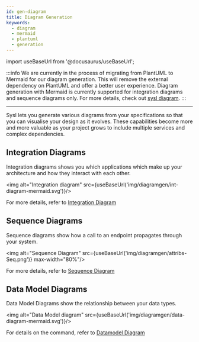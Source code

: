 ```yaml
---
id: gen-diagram
title: Diagram Generation
keywords:
  - diagram
  - mermaid
  - plantuml
  - generation
---
```


import useBaseUrl from '@docusaurus/useBaseUrl';

:::info
We are currently in the process of migrating from PlantUML to Mermaid for our diagram generation. This will remove the external dependency on PlantUML and offer a better user experience. Diagram generation with Mermaid is currently supported for integration diagrams and sequence diagrams only. For more details, check out [sysl diagram](cmd-diagram.md).
:::

---

Sysl lets you generate various diagrams from your specifications so that you can visualise your design as it evolves. These capabilities become more and more valuable as your project grows to include multiple services and complex dependencies.

## Integration Diagrams

Integration diagrams shows you which applications which make up your architecture and how they interact with each other.

<img alt="Integration diagram" src={useBaseUrl('img/diagramgen/int-diagram-mermaid.svg')}/>

For more details, refer to [Integration Diagram](cmd-integrations.md)

## Sequence Diagrams

Sequence diagrams show how a call to an endpoint propagates through your system.

<img alt="Sequence Diagram" src={useBaseUrl('img/diagramgen/attribs-Seq.png')} max-width="80%"/>

For more details, refer to [Sequence Diagram](cmd-sd.md)

## Data Model Diagrams

Data Model Diagrams show the relationship between your data types.

<img alt="Data Model diagram" src={useBaseUrl('img/diagramgen/data-diagram-mermaid.svg')}/>

For details on the command, refer to [Datamodel Diagram](cmd-datamodel.md)
